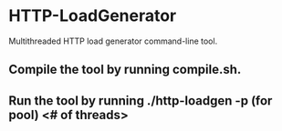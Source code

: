# HTTP-LoadGenerator
Multithreaded HTTP load generator command-line tool.

## Compile the tool by running compile.sh.
## Run the tool by running ./http-loadgen -p (for pool) <url> <# of threads>
